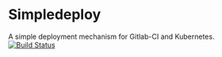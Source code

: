 # Simpledeploy
A simple deployment mechanism for Gitlab-CI and Kubernetes.
[![Build Status](https://travis-ci.org/audiosventures/simpledeploy.svg?branch=master)](https://travis-ci.org/audiosventures/simpledeploy)
